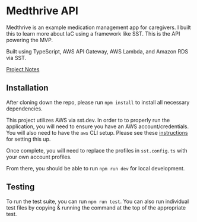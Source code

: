 # Medthrive API

Medthrive is an example medication management app for caregivers.  I built this to learn more about IaC using a framework like SST.  This is the API powering the MVP.

Built using TypeScript, AWS API Gateway, AWS Lambda, and Amazon RDS via SST.

[Project Notes](https://docs.google.com/document/d/1lZQ15cpvRAOPbPFhcNsnM_V71i-V8CkYG91ndv7g3u0/edit?tab=t.0Z)

## Installation

After cloning down the repo, please run `npm install` to install all necessary dependencies.

This project utilizes AWS via sst.dev.  In order to to properly run the application, you will need to ensure you have an AWS account/credentials.  You will also need to have the `aws` CLI setup. Please see these [instructions](https://sst.dev/docs/aws-accounts/) for setting this up.

Once complete, you will need to replace the profiles in `sst.config.ts` with your own account profiles.

From there, you should be able to run `npm run dev` for local development.

## Testing

To run the test suite, you can run `npm run test`.  You can also run individual test files by copying & running the command at the top of the appropriate test.

